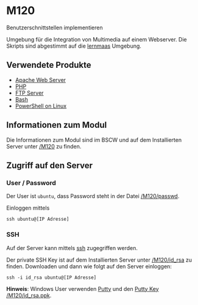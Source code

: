 # M120
Benutzerschnittstellen implementieren

Umgebung für die Integration von Multimedia auf einem Webserver. 
Die Skripts sind abgestimmt auf die [lernmaas](https://github.com/mc-b/lernmaas) Umgebung.

Verwendete Produkte
-------------------

* [Apache Web Server](https://httpd.apache.org/)
* [PHP](https://www.php.net/)
* [FTP Server](https://wiki.ubuntuusers.de/vsftpd/)
* [Bash](https://wiki.ubuntuusers.de/Bash/)
* [PowerShell on Linux](https://docs.microsoft.com/en-us/powershell/scripting/install/installing-powershell-core-on-linux?view=powershell-6)

Informationen zum Modul
-----------------------

Die Informationen zum Modul sind im BSCW und auf dem Installierten Server unter [/M120](/M120) zu finden.

Zugriff auf den Server
----------------------

### User / Password

Der User ist `ubuntu`, dass Password steht in der Datei [/M120/passwd](/M120/passwd).

Einloggen mittels

    ssh ubuntu@[IP Adresse]
    
### SSH

Auf der Server kann mittels [ssh](https://wiki.ubuntuusers.de/SSH/) zugegriffen werden.    

Der private SSH Key ist auf dem Installierten Server unter [/M120/id_rsa](/M120/id_rsa) zu finden. Downloaden und dann wie folgt auf den Server einloggen:

    ssh -i id_rsa ubuntu@[IP Adresse]
    
**Hinweis**: Windows User verwenden [Putty](https://www.putty.org/) und den [Putty Key /M120/id_rsa.ppk](/M120/id_rsa.ppk).    
